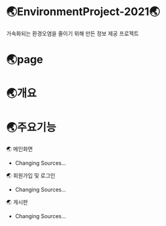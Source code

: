 # 🌏EnvironmentProject-2021🌏
가속화되는 환경오염을 줄이기 위해 만든 정보 제공 프로젝트
  
# 🌏page
  
# 🌏개요
  
# 🌏주요기능
  
🌏 메인화면
  * Changing Sources...

🌏 회원가입 및 로그인
  * Changing Sources...
  
🌏 게시판
  * Changing Sources...
